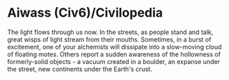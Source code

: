 # Aiwass (Civ6)/Civilopedia

The light flows through us now. In the streets, as people stand and talk, great wisps of light stream from their mouths. Sometimes, in a burst of excitement, one of your alchemists will dissipate into a slow-moving cloud of floating motes. Others report a sudden awareness of the hollowness of formerly-solid objects - a vacuum created in a boulder, an expanse under the street, new continents under the Earth's crust.